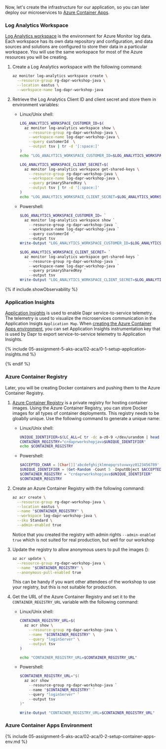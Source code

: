 Now, let's create the infrastructure for our application, so you can later deploy our microservices to [Azure Container Apps](https://learn.microsoft.com/en-us/azure/container-apps/).

<!-- ----------------------------------------------------------------------- -->
<!--                         LOG ANALYTICS WORKSPACE                         -->
<!-- ----------------------------------------------------------------------- -->

### Log Analytics Workspace

[Log Analytics workspace](https://learn.microsoft.com/en-us/azure/azure-monitor/logs/log-analytics-workspace-overview) is the environment for Azure Monitor log data. Each workspace has its own data repository and configuration, and data sources and solutions are configured to store their data in a particular workspace. You will use the same workspace for most of the Azure resources you will be creating.

1. Create a Log Analytics workspace with the following command:

    ```bash
    az monitor log-analytics workspace create \
      --resource-group rg-dapr-workshop-java \
      --location eastus \
      --workspace-name log-dapr-workshop-java
    ```

1. Retrieve the Log Analytics Client ID and client secret and store them in environment variables:

     - Linux/Unix shell:

        ```bash
        LOG_ANALYTICS_WORKSPACE_CUSTOMER_ID=$(
          az monitor log-analytics workspace show \
            --resource-group rg-dapr-workshop-java \
            --workspace-name log-dapr-workshop-java \
            --query customerId  \
            --output tsv | tr -d '[:space:]'
        )
        echo "LOG_ANALYTICS_WORKSPACE_CUSTOMER_ID=$LOG_ANALYTICS_WORKSPACE_CUSTOMER_ID"

        LOG_ANALYTICS_WORKSPACE_CLIENT_SECRET=$(
          az monitor log-analytics workspace get-shared-keys \
            --resource-group rg-dapr-workshop-java \
            --workspace-name log-dapr-workshop-java \
            --query primarySharedKey \
            --output tsv | tr -d '[:space:]'
        )
        echo "LOG_ANALYTICS_WORKSPACE_CLIENT_SECRET=$LOG_ANALYTICS_WORKSPACE_CLIENT_SECRET"
        ```

     - Powershell:
        
        ```powershell
        $LOG_ANALYTICS_WORKSPACE_CUSTOMER_ID= `
          az monitor log-analytics workspace show `
            --resource-group rg-dapr-workshop-java `
            --workspace-name log-dapr-workshop-java `
            --query customerId  `
            --output tsv
        Write-Output "LOG_ANALYTICS_WORKSPACE_CUSTOMER_ID=$LOG_ANALYTICS_WORKSPACE_CUSTOMER_ID"

        $LOG_ANALYTICS_WORKSPACE_CLIENT_SECRET= `
          az monitor log-analytics workspace get-shared-keys `
            --resource-group rg-dapr-workshop-java `
            --workspace-name log-dapr-workshop-java `
            --query primarySharedKey `
            --output tsv
        Write-Output "LOG_ANALYTICS_WORKSPACE_CLIENT_SECRET=$LOG_ANALYTICS_WORKSPACE_CLIENT_SECRET"
        ```

<!-- ----------------------------------------------------------------------- -->
<!--                          APPLICATION INSIGTHS                           -->
<!-- ----------------------------------------------------------------------- -->

<!-- If observability is shown, Application Insights is required -->
{% if include.showObservability %}

### Application Insights

[Application Insights](https://learn.microsoft.com/en-us/azure/azure-monitor/app/app-insights-overview?tabs=java) is used to enable Dapr service-to-service telemetry. The telemetry is used to visualize the microservices communication in the Application Insigts `Application Map`. When [creating the Azure Container Apps environment](https://learn.microsoft.com/en-us/cli/azure/containerapp/env?view=azure-cli-latest#az-containerapp-env-create), you can set Application Insights instrumentation key that is used by Dapr to export service-to-service telemetry to Application Insights.

{% include 05-assignment-5-aks-aca/02-aca/0-1-setup-application-insights.md %}

{% endif %}

<!-- ----------------------------------------------------------------------- -->
<!--                           CONTAINER REGISTRY                            -->
<!-- ----------------------------------------------------------------------- -->

### Azure Container Registry

Later, you will be creating Docker containers and pushing them to the Azure Container Registry.

1. [Azure Container Registry](https://learn.microsoft.com/en-us/azure/container-registry/) is a private registry for hosting container images. Using the Azure Container Registry, you can store Docker images for all types of container deployments. This registry needs to be gloablly unique. Use the following command to generate a unique name:

    - Linux/Unix shell:
       
        ```bash
        UNIQUE_IDENTIFIER=$(LC_ALL=C tr -dc a-z0-9 </dev/urandom | head -c 5)
        CONTAINER_REGISTRY="crdaprworkshopjava$UNIQUE_IDENTIFIER"
        echo $CONTAINER_REGISTRY
        ```

    - Powershell:
    
        ```powershell
        $ACCEPTED_CHAR = [Char[]]'abcdefghijklmnopqrstuvwxyz0123456789'
        $UNIQUE_IDENTIFIER = (Get-Random -Count 5 -InputObject $ACCEPTED_CHAR) -join ''
        $CONTAINER_REGISTRY = "crdaprworkshopjava$UNIQUE_IDENTIFIER"
        $CONTAINER_REGISTRY
        ```

1. Create an Azure Container Registry with the following command:

    ```bash
    az acr create \
      --resource-group rg-dapr-workshop-java \
      --location eastus \
      --name "$CONTAINER_REGISTRY" \
      --workspace log-dapr-workshop-java \
      --sku Standard \
      --admin-enabled true
    ```

    Notice that you created the registry with admin rights `--admin-enabled true` which is not suited for real production, but well for our workshop

1. Update the registry to allow anonymous users to pull the images ():

    ```bash
    az acr update \
      --resource-group rg-dapr-workshop-java \
      --name "$CONTAINER_REGISTRY" \
      --anonymous-pull-enabled true
    ```

    This can be handy if you want other attendees of the workshop to use your registry, but this is not suitable for production.

1. Get the URL of the Azure Container Registry and set it to the `CONTAINER_REGISTRY_URL` variable with the following command:

    - Linux/Unix shell:

      ```bash
      CONTAINER_REGISTRY_URL=$(
        az acr show \
          --resource-group rg-dapr-workshop-java \
          --name "$CONTAINER_REGISTRY" \
          --query "loginServer" \
          --output tsv
      )

      echo "CONTAINER_REGISTRY_URL=$CONTAINER_REGISTRY_URL"
      ```

    - Powershell:

      ```powershell
      $CONTAINER_REGISTRY_URL="$(
        az acr show `
          --resource-group rg-dapr-workshop-java `
          --name "$CONTAINER_REGISTRY" `
          --query "loginServer" `
          --output tsv
      )"

      Write-Output "CONTAINER_REGISTRY_URL=$CONTAINER_REGISTRY_URL"
      ```

<!-- ----------------------------------------------------------------------- -->
<!--                       CONTAINER APPS ENVIRONMENT                        -->
<!-- ----------------------------------------------------------------------- -->

### Azure Container Apps Environment

{% include 05-assignment-5-aks-aca/02-aca/0-2-setup-container-apps-env.md %}

